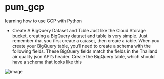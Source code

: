# pum_gcp
learning how to use GCP with Python
- Create A BigQuery Dataset and Table
Just like the Cloud Storage bucket, creating a BigQuery dataset and table is very simple. Just remember that you first create a dataset, then create a table. 
When you create your BigQuery table, you’ll need to create a schema with the following fields. These BigQuery fields match the fields in the Thailand air quality json API’s header.
Create the BigQuery table, which should have a schema that looks like this.


 ![image](https://user-images.githubusercontent.com/93181638/203223627-ab54944d-5b71-4132-9094-81dab4c2360c.png)

